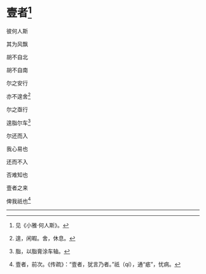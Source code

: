    

# 壹者[^1]

彼何人斯

其为风飘

胡不自北

胡不自南

尔之安行

亦不遑舍[^2]

尔之亟行

遑脂尔车[^3]

尔还而入

我心易也

还而不入

否难知也

壹者之来

俾我祇也[^4]

* * *

[^1]: 见《小雅·何人斯》。
[^2]: 遑，闲暇。舍，休息。
[^3]: 脂，以脂膏涂车轴。
[^4]: 壹者，前次。《传疏》：“壹者，犹言乃者。”祇（qí），通“疷”，忧病。